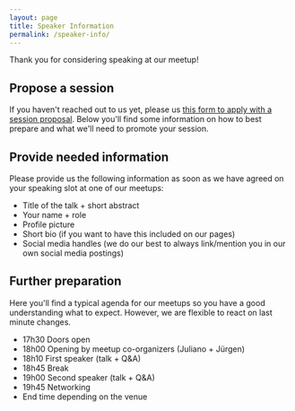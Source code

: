 ```yaml
---
layout: page
title: Speaker Information
permalink: /speaker-info/
---
```


Thank you for considering speaking at our meetup! 

## Propose a session

If you haven't reached out to us yet, please us [this form to apply with a session proposal](https://forms.gle/9GPboKs4T5Yboq5c8).
Below you'll find some information on how to best prepare and what we'll need to promote your session.

## Provide needed information

Please provide us the following information as soon as we have agreed on your speaking slot at one of our meetups:
- Title of the talk + short abstract
- Your name + role
- Profile picture 
- Short bio (if you want to have this included on our pages)
- Social media handles (we do our best to always link/mention you in our own social media postings)

## Further preparation

Here you'll find a typical agenda for our meetups so you have a good understanding what to expect. However, we are flexible to react on last minute changes.

- 17h30 Doors open
- 18h00 Opening by meetup co-organizers (Juliano + Jürgen)
- 18h10 First speaker (talk + Q&A)
- 18h45 Break
- 19h00 Second speaker (talk + Q&A)
- 19h45 Networking 
- End time depending on the venue
